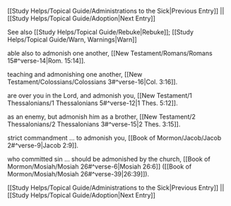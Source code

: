 [[Study Helps/Topical Guide/Administrations to the Sick|Previous Entry]]  ||  [[Study Helps/Topical Guide/Adoption|Next Entry]]

 See also [[Study Helps/Topical Guide/Rebuke|Rebuke]]; [[Study Helps/Topical Guide/Warn, Warnings|Warn]]

 able also to admonish one another, [[New Testament/Romans/Romans 15#^verse-14|Rom. 15:14]].

 teaching and admonishing one another, [[New Testament/Colossians/Colossians 3#^verse-16|Col. 3:16]].

 are over you in the Lord, and admonish you, [[New Testament/1 Thessalonians/1 Thessalonians 5#^verse-12|1 Thes. 5:12]].

 as an enemy, but admonish him as a brother, [[New Testament/2 Thessalonians/2 Thessalonians 3#^verse-15|2 Thes. 3:15]].

 strict commandment ... to admonish you, [[Book of Mormon/Jacob/Jacob 2#^verse-9|Jacob 2:9]].

 who committed sin ... should be admonished by the church, [[Book of Mormon/Mosiah/Mosiah 26#^verse-6|Mosiah 26:6]] ([[Book of Mormon/Mosiah/Mosiah 26#^verse-39|26:39]]).

[[Study Helps/Topical Guide/Administrations to the Sick|Previous Entry]]  ||  [[Study Helps/Topical Guide/Adoption|Next Entry]]
